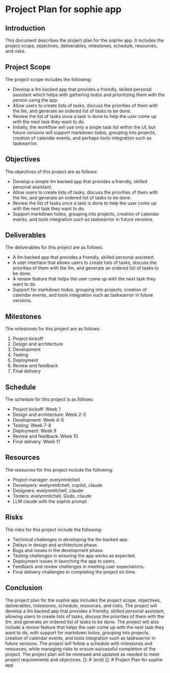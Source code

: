 # Project Plan for sophie app

## Introduction

This document describes the project plan for the sophie app. It includes the project scope, objectives, deliverables, milestones, schedule, resources, and risks.

## Project Scope

The project scope includes the following:

- Develop a llm backed app that provides a friendly, skilled personal assistant which helps with gathering todos and prioritizing them with the person using the app.
- Allow users to create lists of tasks, discuss the priorities of them with the llm, and generate an ordered list of tasks to be done.
- Review the list of tasks once a task is done to help the user come up with the next task they want to do.
- Initially, the workflow will use only a single task list within the UI, but future versions will support markdown todos, grouping into projects, creation of calendar events, and perhaps tools integration such as taskwarrior.

## Objectives

The objectives of this project are as follows:

- Develop a simple llm backed app that provides a friendly, skilled personal assistant.
- Allow users to create lists of tasks, discuss the priorities of them with the llm, and generate an ordered list of tasks to be done.
- Review the list of tasks once a task is done to help the user come up with the next task they want to do.
- Support markdown todos, grouping into projects, creation of calendar events, and tools integration such as taskwarrior in future versions.

## Deliverables

The deliverables for this project are as follows:

- A llm backed app that provides a friendly, skilled personal assistant.
- A user interface that allows users to create lists of tasks, discuss the priorities of them with the llm, and generate an ordered list of tasks to be done.
- A review feature that helps the user come up with the next task they want to do.
- Support for markdown todos, grouping into projects, creation of calendar events, and tools integration such as taskwarrior in future versions.

## Milestones

The milestones for this project are as follows:

1. Project kickoff
2. Design and architecture
3. Development
4. Testing
5. Deployment
6. Review and feedback
7. Final delivery

## Schedule

The schedule for this project is as follows:

- Project kickoff: Week 1
- Design and architecture: Week 2-3
- Development: Week 4-6
- Testing: Week 7-8
- Deployment: Week 9
- Review and feedback: Week 10
- Final delivery: Week 11

## Resources

The resources for this project include the following:

- Project manager: evelynmitchell
- Developers: evelynmitchell, copilot, claude
- Designers: evelynmitchell, claude
- Testers: evelynmitchell, Qodo, claude
- LLM claude with the sophie prompt

## Risks

The risks for this project include the following:

- Technical challenges in developing the llm backed app.
- Delays in design and architecture phase.
- Bugs and issues in the development phase.
- Testing challenges in ensuring the app works as expected.
- Deployment issues in launching the app to users.
- Feedback and review challenges in meeting user expectations.
- Final delivery challenges in completing the project on time.

## Conclusion

The project plan for the sophie app includes the project scope, objectives, deliverables, milestones, schedule, resources, and risks. The project will develop a llm backed app that provides a friendly, skilled personal assistant, allowing users to create lists of tasks, discuss the priorities of them with the llm, and generate an ordered list of tasks to be done. The project will also include a review feature that helps the user come up with the next task they want to do, with support for markdown todos, grouping into projects, creation of calendar events, and tools integration such as taskwarrior in future versions. The project will follow a schedule with milestones and resources, while managing risks to ensure successful completion of the project. The project plan will be reviewed and updated as needed to meet project requirements and objectives.
[]: # (end)
[]: # Project Plan for sophie app
